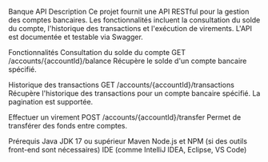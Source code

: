 Banque API
Description
Ce projet fournit une API RESTful pour la gestion des comptes bancaires. Les fonctionnalités incluent la consultation du solde du compte, l'historique des transactions et l'exécution de virements. L'API est documentée et testable via Swagger.

Fonctionnalités
Consultation du solde du compte
GET /accounts/{accountId}/balance
Récupère le solde d'un compte bancaire spécifié.

Historique des transactions
GET /accounts/{accountId}/transactions
Récupère l'historique des transactions pour un compte bancaire spécifié. La pagination est supportée.

Effectuer un virement
POST /accounts/{accountId}/transfer
Permet de transférer des fonds entre comptes.

Prérequis
Java JDK 17 ou supérieur
Maven
Node.js et NPM (si des outils front-end sont nécessaires)
IDE (comme IntelliJ IDEA, Eclipse, VS Code)
